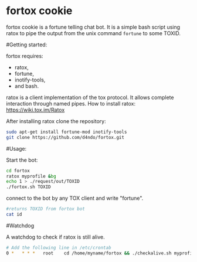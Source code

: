 fortox cookie
=============

fortox cookie is a fortune telling chat bot.
It is a simple bash script using ratox to pipe the output from the unix command `fortune` to some TOXID.

#Getting started:

fortox requires:
* ratox,
* fortune,
* inotify-tools,
* and bash.

ratox is a client implementation of the tox protocol. It allows complete interaction through named pipes.
How to install ratox: https://wiki.tox.im/Ratox

After installing ratox clone the repository:

```bash
sudo apt-get install fortune-mod inotify-tools
git clone https://github.com/d4ndo/fortox.git
```
#Usage:

Start the bot:

```bash
cd fortox
ratox myprofile &bg
echo 1 > ./request/out/TOXID
./fortox.sh TOXID
```
connect to the bot by any TOX client and write "fortune".

```bash
#returns TOXID from fortox bot
cat id
```

#Watchdog

A watchdog to check if ratox is still alive.

```bash
# Add the following line in /etc/crontab
0 *   * * *   root    cd /home/myname/fortox && ./checkalive.sh myprofile
```

